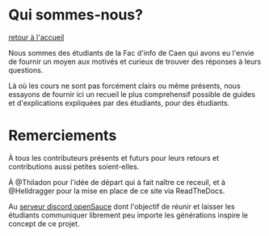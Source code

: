 # Qui sommes-nous?

[retour à l'accueil](./)

Nous sommes des étudiants de la Fac d'info de Caen qui avons eu l'envie de fournir un moyen aux motivés et curieux de trouver des réponses à leurs questions.

Là où les cours ne sont pas forcément clairs ou même présents, nous essayons de fournir ici un recueil le plus comprehensif possible de guides et d'explications expliquées par des étudiants, pour des étudiants.


# Remerciements


À tous les contributeurs présents et futurs pour leurs retours et contributions aussi petites soient-elles.

À @Thiladon pour l'idée de départ qui à fait naître ce receuil, et à @Helldragger pour la mise en place de ce site via ReadTheDocs.

Au [serveur discord openSauce](https://discord.gg/Sv62XEs) dont l'objectif de réunir et laisser les étudiants communiquer librement peu importe les générations inspire le concept de ce projet.